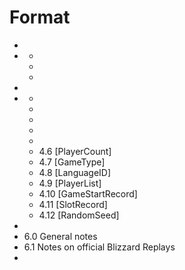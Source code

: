 # Format

- [](w3g-format-Introduction.md) <!---1.0 -->
- [](w3g.md#Header) <!---2.0 -->
    - [](w3g.md#SubHeader0) <!--- 2.1 -->
    - [](w3g.md#SubHeader1) <!--- 2.2 -->
    - [](w3g.md#Version) <!--- 2.3 -->
- [](w3g.md#Data) <!--- 3.0 -->
- [](w3g.md#Decompressed) <!--- 4.0 -->
    - [](w3g.md#PlayerRecord) <!--- 4.1 -->
    - [](w3g.md#GameName) <!--- 4.2 -->
    - [](w3g.md#EncodedString) <!--- 4.3 -->
    - [](w3g.md#GameSettings) <!--- 4.4 -->
    - [](w3g.md#MapCreatorName) <!--- 4.5 -->
    - 4.6  [PlayerCount]
    - 4.7  [GameType]
    - 4.8  [LanguageID]
    - 4.9  [PlayerList]
    - 4.10 [GameStartRecord]
    - 4.11 [SlotRecord]
    - 4.12 [RandomSeed]
- [](w3g.md#ReplayData) <!-- 5.0 -->
- 6.0 General notes
- 6.1 Notes on official Blizzard Replays
- [](w3g.md#Credits)